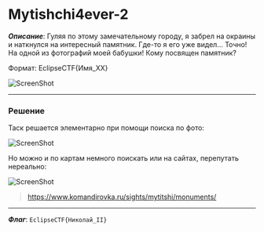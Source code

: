 # Mytishchi4ever-2

***Описание***: Гуляя по этому замечательному городу, я забрел на окраины и наткнулся на интересный памятник. Где-то я его уже видел... Точно! На одной из фотографий моей бабушки! Кому посвящен памятник?

Формат: EclipseCTF{Имя_XX}

![ScreenShot](screenshots/Mytishchi4ever-2-0.png)

---
### Решение

Таск решается элементарно при помощи поиска по фото:

![ScreenShot](screenshots/Mytishchi4ever-2-1.png)

Но можно и по картам немного поискать или на сайтах, перепутать нереально:

![ScreenShot](screenshots/Mytishchi4ever-2-2.png)

>https://www.komandirovka.ru/sights/mytitshi/monuments/

---

***Флаг***: `EclipseCTF{Николай_II}`